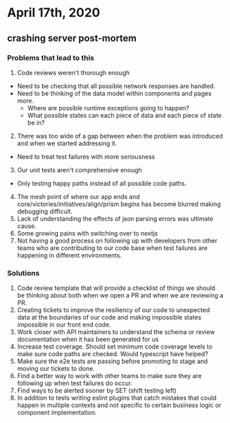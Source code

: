 # April 17th, 2020

## crashing server post-mortem

### Problems that lead to this

1. Code reviews weren't thorough enough
  - Need to be checking that all possible network responses are handled.
  - Need to be thinking of the data model within components and pages more.
    - Where are possible runtime exceptions going to happen?
    - What possible states can each piece of data and each piece of state be in?
2. There was too wide of a gap between when the problem was introduced and when we started addressing it.
  - Need to treat test failures with more seriousness
3. Our unit tests aren't comprehensive enough
  - Only testing happy paths instead of all possible code paths.
4. The mesh point of where our app ends and core/victories/initiatives/align/prism begins has become blurred making debugging difficult.
5. Lack of understanding the effects of json parsing errors was ultimate cause.
6. Some growing pains with switching over to nextjs
7. Not having a good process on following up with developers from other teams who are contributing to our code base when test failures are happening in different environments.

### Solutions

1. Code review template that will provide a checklist of things we should be thinking about both when we open a PR and when we are reviewing a PR.
2. Creating tickets to improve the resiliency of our code to unexpected data at the boundaries of our code and making impossible states impossible in our front end code.
3. Work closer with API maintainers to understand the schema or review documentation when it has been generated for us
4. Increase test coverage. Should set minimum code coverage levels to make sure code paths are checked. Would typescript have helped?
5. Make sure the e2e tests are passing before promoting to stage and moving our tickets to done.
6. Find a better way to work with other teams to make sure they are following up when test failures do occur.
7. Find ways to be alerted sooner by SET (shift testing left)
8. In addition to tests writing eslint plugins that catch mistakes that could happen in multiple contexts and not specific to certain business logic or component implementation.

